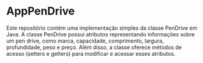 # AppPenDrive
Este repositório contém uma implementação simples da classe PenDrive em Java. A classe PenDrive possui atributos representando informações sobre um pen drive, como marca, capacidade, comprimento, largura, profundidade, peso e preço. Além disso, a classe oferece métodos de acesso (setters e getters) para modificar e acessar esses atributos.
